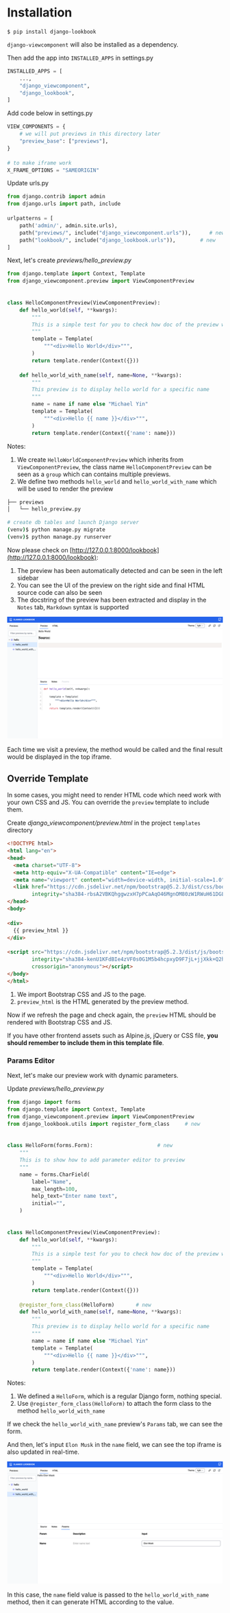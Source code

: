 # Installation

```shell
$ pip install django-lookbook
```

`django-viewcomponent` will also be installed as a dependency.

Then add the app into `INSTALLED_APPS` in settings.py

```python
INSTALLED_APPS = [
    ...,
    "django_viewcomponent",
    "django_lookbook",
]
```

Add code below in settings.py

```python
VIEW_COMPONENTS = {
    # we will put previews in this directory later
    "preview_base": ["previews"],
}

# to make iframe work
X_FRAME_OPTIONS = "SAMEORIGIN"
```

Update urls.py

```python
from django.contrib import admin
from django.urls import path, include

urlpatterns = [
    path('admin/', admin.site.urls),
    path("previews/", include("django_viewcomponent.urls")),      # new
    path("lookbook/", include("django_lookbook.urls")),        # new
]
```

Next, let's create *previews/hello_preview.py*

```python
from django.template import Context, Template
from django_viewcomponent.preview import ViewComponentPreview


class HelloComponentPreview(ViewComponentPreview):
    def hello_world(self, **kwargs):
        """
        This is a simple test for you to check how doc of the preview works
        """
        template = Template(
            """<div>Hello World</div>""",
        )
        return template.render(Context({}))

    def hello_world_with_name(self, name=None, **kwargs):
        """
        This preview is to display hello world for a specific name
        """
        name = name if name else "Michael Yin"
        template = Template(
            """<div>Hello {{ name }}</div>""",
        )
        return template.render(Context({'name': name}))
```

Notes:

1. We create `HelloWorldComponentPreview` which inherits from `ViewComponentPreview`, the class name `HelloComponentPreview` can be seen as a `group` which can contains multiple previews.
2. We define two methods `hello_world` and `hello_world_with_name` which will be used to render the preview

```bash
├── previews
│   └── hello_preview.py
```

```bash
# create db tables and launch Django server
(venv)$ python manage.py migrate
(venv)$ python manage.py runserver
```

Now please check on [http://127.0.0.1:8000/lookbook](http://127.0.0.1:8000/lookbook):

1. The preview has been automatically detected and can be seen in the left sidebar
2. You can see the UI of the preview on the right side and final HTML source code can also be seen
3. The docstring of the preview has been extracted and display in the `Notes` tab, `Markdown` syntax is supported

![](./images/preview-v1.png)

Each time we visit a preview, the method would be called and the final result would be displayed in the top iframe.

## Override Template

In some cases, you might need to render HTML code which need work with your own CSS and JS. You can override the `preview` template to include them.

Create *django_viewcomponent/preview.html* in the project `templates` directory

```html
<!DOCTYPE html>
<html lang="en">
<head>
  <meta charset="UTF-8">
  <meta http-equiv="X-UA-Compatible" content="IE=edge">
  <meta name="viewport" content="width=device-width, initial-scale=1.0">
  <link href="https://cdn.jsdelivr.net/npm/bootstrap@5.2.3/dist/css/bootstrap.min.css" rel="stylesheet"
        integrity="sha384-rbsA2VBKQhggwzxH7pPCaAqO46MgnOM80zW1RWuH61DGLwZJEdK2Kadq2F9CUG65" crossorigin="anonymous">
</head>
<body>

<div>
  {{ preview_html }}
</div>

<script src="https://cdn.jsdelivr.net/npm/bootstrap@5.2.3/dist/js/bootstrap.bundle.min.js"
        integrity="sha384-kenU1KFdBIe4zVF0s0G1M5b4hcpxyD9F7jL+jjXkk+Q2h455rYXK/7HAuoJl+0I4"
        crossorigin="anonymous"></script>
</body>
</html>
```

1. We import Bootstrap CSS and JS to the page.
2. `preview_html` is the HTML generated by the preview method.

Now if we refresh the page and check again, the `preview` HTML should be rendered with Bootstrap CSS and JS.

If you have other frontend assets such as Alpine.js, jQuery or CSS file, **you should remember to include them in this template file**.

### Params Editor

Next, let's make our preview work with dynamic parameters.

Update *previews/hello_preview.py*

```python
from django import forms
from django.template import Context, Template
from django_viewcomponent.preview import ViewComponentPreview
from django_lookbook.utils import register_form_class     # new


class HelloForm(forms.Form):                     # new
    """
    This is to show how to add parameter editor to preview
    """
    name = forms.CharField(
        label="Name",
        max_length=100,
        help_text="Enter name text",
        initial="",
    )


class HelloComponentPreview(ViewComponentPreview):
    def hello_world(self, **kwargs):
        """
        This is a simple test for you to check how doc of the preview works
        """
        template = Template(
            """<div>Hello World</div>""",
        )
        return template.render(Context({}))

    @register_form_class(HelloForm)       # new
    def hello_world_with_name(self, name=None, **kwargs):
        """
        This preview is to display hello world for a specific name
        """
        name = name if name else "Michael Yin"
        template = Template(
            """<div>Hello {{ name }}</div>""",
        )
        return template.render(Context({'name': name}))
```

Notes:

1. We defined a `HelloForm`, which is a regular Django form, nothing special.
2. Use `@register_form_class(HelloForm)` to attach the form class to the method `hello_world_with_name`

If we check the `hello_world_with_name` preview's `Params` tab, we can see the form.

And then, let's input `Elon Musk` in the `name` field, we can see the top iframe is also updated in real-time.

![](./images/preview-v2.png)

In this case, the `name` field value is passed to the `hello_world_with_name` method, then it can generate HTML according to the value.
